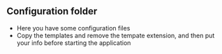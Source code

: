 ## Configuration folder

- Here you have some configuration files
- Copy the templates and remove the tempate extension, and then put your info before starting the application